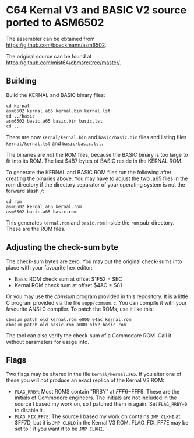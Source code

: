 # C64 Kernal V3 and BASIC V2 source ported to ASM6502

The assembler can be obtained from https://github.com/boeckmann/asm6502.

The original source can be found at https://github.com/mist64/cbmsrc/tree/master/.


## Building
Build the KERNAL and BASIC binary files:
```
cd kernal
asm6502 kernal.a65 kernal.bin kernal.lst
cd ../basic
asm6502 basic.a65 basic.bin basic.lst
cd ..
```
There are now `kernal/kernal.bin` and `basic/basic.bin` files and listing files `kernal/kernal.lst` and `basic/basic.lst`.

The binaries are *not* the ROM files, because the BASIC binary is too large to fit into its ROM. The last $4B7 bytes of BASIC reside in the KERNAL ROM.

To generate the KERNAL and BASIC ROM files run the following after creating the binaries above. You may have to adjust the two .a65 files in the rom directory if the directory separator of your operating system is not the forward slash `/`:
```
cd rom
asm6502 kernal.a65 kernal.rom
asm6502 basic.a65 basic.rom
```
This generates `kernal.rom` and `basic.rom` inside the `rom` sub-directory. These are the ROM files.

## Adjusting the check-sum byte
The check-sum bytes are zero. You may put the original check-sums into place with your favourite hex editor:

 - Basic ROM check sum at offset $1F52 = $EC
 - Kernal ROM check sum at offset $4AC = $81

Or you may use the _cbmsum_ program provided in this repository. It is a little C program provided via the file `supp/cbmsum.c`. You can compile it with your favourite ANSI C compiler. To patch the ROMs, use it like this: 
```
cbmsum patch old kernal.rom e000 e4ac kernal.rom
cbmsum patch old basic.rom a000 bf52 basic.rom
```
The tool can also verify the check-sum of a Commodore ROM. Call it without parameters for usage info.

## Flags
Two flags may be altered in the file `kernal/kernal.a65`. If you alter one of these you will not produce an exact replica of the Kernal V3 ROM:

 - `FLAG_RRBY`: Most ROMS contain "RRBY" at $FFF6-$FFF9. These are the initials of Commodore engineers. The initials are not included in the source I based my work on, so I patched them in again. Set `FLAG_RRBY=0` to disable it.
 - `FLAG_FIX_FF7E`: The source I based my work on contains `JMP CLKHI` at $FF7D, but it is `JMP CLKLO` in the Kernal V3 ROM. FLAG_FIX_FF7E may be set to 1 if you want it to be `JMP CLKHI`.

